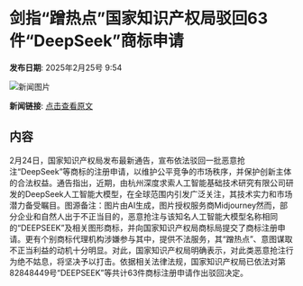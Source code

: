 # 剑指“蹭热点”国家知识产权局驳回63件“DeepSeek”商标申请

**发布日期**: 2025年2月25号 9:54

![新闻图片](https://pic.chinaz.com/picmap/thumb/202502051558220037_5.jpg)

**新闻链接**: [点击查看原文](https://www.aibase.com/zh/news/15678)

## 内容

2月24日，国家知识产权局发布最新通告，宣布依法驳回一批恶意抢注“DeepSeek”等商标的注册申请，以维护公平竞争的市场秩序，并保护创新主体的合法权益。通告指出，近期，由杭州深度求索人工智能基础技术研究有限公司研发的DeepSeek人工智能大模型，在全球范围内引发广泛关注，其技术实力和市场潜力备受瞩目。图源备注：图片由AI生成，图片授权服务商Midjourney然而，部分企业和自然人出于不正当目的，恶意抢注与该知名人工智能大模型名称相同的“DEEPSEEK”及相关图形商标，并向国家知识产权局商标局提交了商标注册申请。更有个别商标代理机构涉嫌参与其中，提供不法服务，其“蹭热点”、意图谋取不正当利益的动机十分明显。对此，国家知识产权局明确表示，对此类恶意抢注行为绝不姑息，将坚决予以打击。依据相关法律法规，国家知识产权局已依法对第82848449号“DEEPSEEK”等共计63件商标注册申请作出驳回决定。
